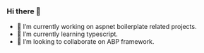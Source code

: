 ### Hi there 👋

- 🔭 I’m currently working on aspnet boilerplate related projects.
- 🌱 I’m currently learning typescript.
- 👯 I’m looking to collaborate on ABP framework.


<!--
- 🤔 I’m looking for help with ...
- 💬 Ask me about ...
- 📫 How to reach me: ...
- 😄 Pronouns: ...
- ⚡ Fun fact: ...
-->
